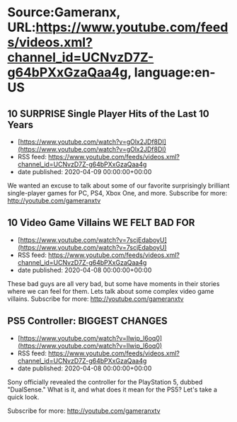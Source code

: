 # Source:Gameranx, URL:https://www.youtube.com/feeds/videos.xml?channel_id=UCNvzD7Z-g64bPXxGzaQaa4g, language:en-US

## 10 SURPRISE Single Player Hits of the Last 10 Years
 - [https://www.youtube.com/watch?v=gOlx2JDf8DI](https://www.youtube.com/watch?v=gOlx2JDf8DI)
 - RSS feed: https://www.youtube.com/feeds/videos.xml?channel_id=UCNvzD7Z-g64bPXxGzaQaa4g
 - date published: 2020-04-09 00:00:00+00:00

We wanted an excuse to talk about some of our favorite surprisingly brilliant single-player games for PC, PS4, Xbox One, and more.
Subscribe for more: http://youtube.com/gameranxtv

## 10 Video Game Villains WE FELT BAD FOR
 - [https://www.youtube.com/watch?v=7scjEdaboyU](https://www.youtube.com/watch?v=7scjEdaboyU)
 - RSS feed: https://www.youtube.com/feeds/videos.xml?channel_id=UCNvzD7Z-g64bPXxGzaQaa4g
 - date published: 2020-04-08 00:00:00+00:00

These bad guys are all very bad, but some have moments in their stories where we can feel for them. Lets talk about some complex video game villains.
Subscribe for more: http://youtube.com/gameranxtv

## PS5 Controller: BIGGEST CHANGES
 - [https://www.youtube.com/watch?v=Ilwip_l6oq0](https://www.youtube.com/watch?v=Ilwip_l6oq0)
 - RSS feed: https://www.youtube.com/feeds/videos.xml?channel_id=UCNvzD7Z-g64bPXxGzaQaa4g
 - date published: 2020-04-08 00:00:00+00:00

Sony officially revealed the controller for the PlayStation 5, dubbed "DualSense." What is it, and what does it mean for the PS5? Let's take a quick look.

Subscribe for more: http://youtube.com/gameranxtv

